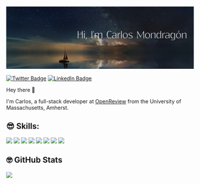 [![Carlos's GitHub Banner](./assets/GitHubHeader.png)](https://www.linkedin.com/in/carlosmondragonchapa/)

[![Twitter Badge](https://img.shields.io/badge/Twitter-Profile-informational?style=flat&logo=twitter&logoColor=white&color=1CA2F1)](https://twitter.com/Carlos_Mondra91)
[![LinkedIn Badge](https://img.shields.io/badge/LinkedIn-Profile-informational?style=flat&logo=linkedin&logoColor=white&color=0D76A8)](https://www.linkedin.com/in/carlosmondragonchapa/)

Hey there :wave:

I'm Carlos, a full-stack developer at [OpenReview](https://openreview.net/about) from the University of Massachusetts, Amherst.

## :sunglasses: Skills:

<!-- logos where gotten from https://github.com/simple-icons/simple-icons/blob/develop/slugs.md -->
<!-- Badges were obtained from https://shields.io/ -->

![](https://img.shields.io/badge/Code-Node.js-blue?style=flat&color=blue&logo=nodedotjs&logoColor=white)
![](https://img.shields.io/badge/Code-Python-blue?style=flat&color=blue&logo=python&logoColor=white)
![](https://img.shields.io/badge/Code-React-blue?style=flat&logo=react&color=blue&logoColor=white)
![](https://img.shields.io/badge/Code-MongoDB-blue?style=flat&logo=mongodb&color=blue&logoColor=white)
![](https://img.shields.io/badge/Code-ElasticSearch-blue?style=flat&logo=elasticsearch&color=blue&logoColor=white)
![](https://img.shields.io/badge/Code-Redis-blue?style=flat&logo=redis&color=blue&logoColor=white)
![](https://img.shields.io/badge/Code-Next.js-blue?style=flat&logo=nextdotjs&color=blue&logoColor=white)
![](https://img.shields.io/badge/Code-Google%20Cloud%20Platform-blue?style=flat&logo=googlecloud&color=blue&logoColor=white)


## :nerd_face: GitHub Stats
<a href="https://github.com/carlosmondra">
<img align="center" src="https://github-readme-stats.vercel.app/api?username=carlosmondra&count_private=true&show_icons=true&&theme=dark&custom_title=Carlos's%20Github%20Stats" />
</a>

